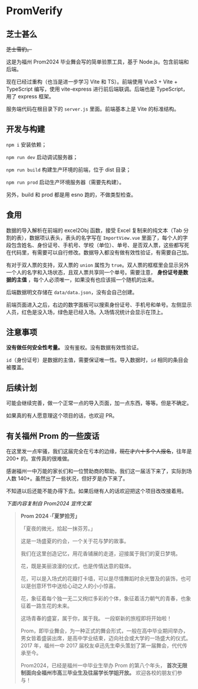 # PromVerify

## 芝士甚么

~~芝士雪豹。~~

这是为福州 Prom2024 毕业舞会写的简单验票工具，基于 Node.js。包含前端和后端。

现在已经过重构（也当是进一步学习 Vite 和 TS）。前端使用 Vue3 + Vite + TypeScript 编写，使用 vite-express 进行前后端联调。后端也是 TypeScript，用了 express 框架。

服务端代码在根目录下的 `server.js` 里面。前端基本上是 Vite 的标准结构。

## 开发与构建

`npm i` 安装依赖；

`npm run dev` 启动调试服务器；

`npm run build` 构建生产环境的前端，位于 dist 目录；

`npm run prod` 启动生产环境服务器（需要先构建）。

另外，build 和 prod 都是用 esno 跑的，不做类型检查。

## 食用

数据的导入解析在前端的 excel2Obj 函数，接受 Excel 复制来的纯文本（Tab 分割的表），数据项认表头，表头的名字写在 `ImportView.vue` 里面了，每个人的字段包含姓名、身份证号、手机号、学校（单位）、单号、是否双人票，这些都写死在代码里，有需要可以自行修改。数据导入都没有做有效性验证，有需要自己加。

有对于双人票的支持，双人票的 `union` 属性为 `true`。双人票的框框里会显示另外一个人的名字和入场状态，且双人票共享同一个单号。需要注意， **身份证号是数据的主值** ，每个人必须唯一，如果没有也应该摇一个随机的出来。

后端数据明文存储在 `data/data.json`，没有会自己创建。

前端页面进入之后，右边的数字面板可以搜索身份证号、手机号和单号。左侧显示人员，红色是没入场，绿色是已经入场。入场情况统计会显示在顶上。

## 注意事项

**没有做任何安全性考量。** 没有鉴权。没有数据有效性验证。

`id`（身份证号）是数据的主值，需要保证唯一性。导入数据时，`id` 相同的条目会被覆盖。

## 后续计划

可能会继续完善，做一个正常一点的导入页面，加一点东西，等等。但是不确定。

如果真的有人愿意理这个项目的话，也欢迎 PR。

## 有关福州 Prom 的一些废话

在这里发一点牢骚，我们这届完全在亏本的边缘，~~现在才六十多个人报名~~，往年是 200+ 的。宣传真的很难做。

感谢福州一中万能的家长们和一位赞助商的帮助，我们这一届活下来了，实际到场人数 140+。虽然出了一些状况，但好歹是办下来了。

不知道以后还能不能办得下去。如果后继有人的话欢迎把这个项目改改接着用。

*下面内容复制自 Prom2024 宣传文案*

> **Prom 2024 ·「夏梦拾芳」**
>
> 「夏夜的微光，拾起一抹芬芳。」
>
> 这是一场盛夏的约会，一个关于花与梦的故事。
>
> 我们在这里创造记忆，用花香铺展的走道，迎接属于我们的夏日梦境。
>
> 花，既是美丽浪漫的仪式，也是传情达意的载体。
>
> 花，可以是入场式的花瓣打卡墙，可以是尽情舞蹈时余光瞥及的装饰，也可以是创意环节中送给心动之人的小小惊喜。
>
> 花，象征着每个独一无二又绚烂多彩的个体，象征着活力朝气的青春，也象征着一路生花的未来。
>
> 这场青春的盛宴，属于你，属于我。
> 一段崭新的旅程即将开始啦！
>
> Prom，即毕业舞会，为一种正式的舞会形式，一般在高中毕业期间举办，男女皆着盛装出席，是高中学业结束，迈向社会或大学的一场盛大的仪式。2017 年，福州一中 2017 届校友卓迅先生牵头策划了第一届舞会，代代传承至今。
>
> Prom2024，已经是福州一中毕业生举办 Prom 的第八个年头， **首次无限制面向全福州市高三毕业生及往届学长学姐开放。** 欢迎各校的朋友们参与！
